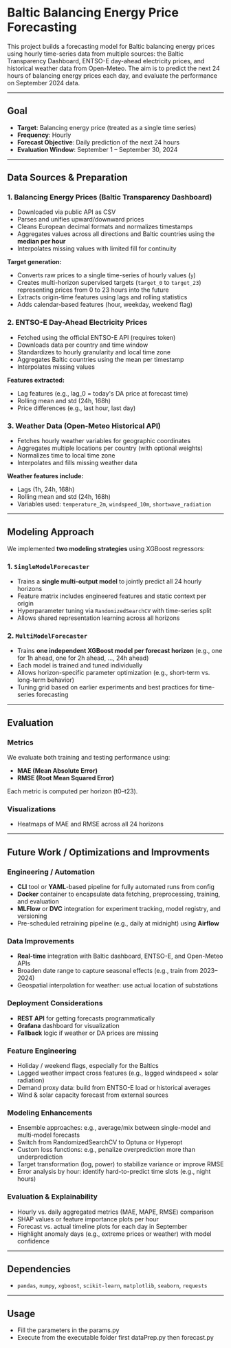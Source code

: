 # Baltic Balancing Energy Price Forecasting

This project builds a forecasting model for Baltic balancing energy prices using hourly time-series data from multiple sources: the Baltic Transparency Dashboard, ENTSO-E day-ahead electricity prices, and historical weather data from Open-Meteo. The aim is to predict the next 24 hours of balancing energy prices each day, and evaluate the performance on September 2024 data.

---

## Goal

* **Target**: Balancing energy price (treated as a single time series)
* **Frequency**: Hourly
* **Forecast Objective**: Daily prediction of the next 24 hours
* **Evaluation Window**: September 1 – September 30, 2024

---

## Data Sources & Preparation

### 1. **Balancing Energy Prices (Baltic Transparency Dashboard)**

* Downloaded via public API as CSV
* Parses and unifies upward/downward prices
* Cleans European decimal formats and normalizes timestamps
* Aggregates values across all directions and Baltic countries using the **median per hour**
* Interpolates missing values with limited fill for continuity

**Target generation:**

* Converts raw prices to a single time-series of hourly values (`y`)
* Creates multi-horizon supervised targets (`target_0` to `target_23`) representing prices from 0 to 23 hours into the future
* Extracts origin-time features using lags and rolling statistics
* Adds calendar-based features (hour, weekday, weekend flag)

### 2. **ENTSO-E Day-Ahead Electricity Prices**

* Fetched using the official ENTSO-E API (requires token)
* Downloads data per country and time window
* Standardizes to hourly granularity and local time zone
* Aggregates Baltic countries using the mean per timestamp
* Interpolates missing values

**Features extracted:**

* Lag features (e.g., lag_0 = today's DA price at forecast time)
* Rolling mean and std (24h, 168h)
* Price differences (e.g., last hour, last day)

### 3. **Weather Data (Open-Meteo Historical API)**

* Fetches hourly weather variables for geographic coordinates
* Aggregates multiple locations per country (with optional weights)
* Normalizes time to local time zone
* Interpolates and fills missing weather data

**Weather features include:**

* Lags (1h, 24h, 168h)
* Rolling mean and std (24h, 168h)
* Variables used: `temperature_2m`, `windspeed_10m`, `shortwave_radiation`

---

## Modeling Approach

We implemented **two modeling strategies** using XGBoost regressors:

### 1. `SingleModelForecaster`

* Trains a **single multi-output model** to jointly predict all 24 hourly horizons
* Feature matrix includes engineered features and static context per origin
* Hyperparameter tuning via `RandomizedSearchCV` with time-series split
* Allows shared representation learning across all horizons

### 2. `MultiModelForecaster`

* Trains **one independent XGBoost model per forecast horizon** (e.g., one for 1h ahead, one for 2h ahead, ..., 24h ahead)
* Each model is trained and tuned individually
* Allows horizon-specific parameter optimization (e.g., short-term vs. long-term behavior)
* Tuning grid based on earlier experiments and best practices for time-series forecasting

---

## Evaluation

### Metrics

We evaluate both training and testing performance using:

* **MAE (Mean Absolute Error)**
* **RMSE (Root Mean Squared Error)**

Each metric is computed per horizon (t0–t23).

### Visualizations

* Heatmaps of MAE and RMSE across all 24 horizons

---

##  Future Work / Optimizations and Improvments

### Engineering / Automation
* **CLI** tool or **YAML**-based pipeline for fully automated runs from config
* **Docker** container to encapsulate data fetching, preprocessing, training, and evaluation
* **MLFlow** or **DVC** integration for experiment tracking, model registry, and versioning
* Pre-scheduled retraining pipeline (e.g., daily at midnight) using **Airflow**

### Data Improvements
* **Real-time** integration with Baltic dashboard, ENTSO-E, and Open-Meteo APIs
* Broaden date range to capture seasonal effects (e.g., train from 2023–2024)
* Geospatial interpolation for weather: use actual location of substations

### Deployment Considerations
* **REST API** for getting forecasts programmatically
* **Grafana** dashboard for visualization
* **Fallback** logic if weather or DA prices are missing

### Feature Engineering
* Holiday / weekend flags, especially for the Baltics
* Lagged weather impact cross features (e.g., lagged windspeed × solar radiation)
* Demand proxy data: build from ENTSO-E load or historical averages
* Wind & solar capacity forecast from external sources

### Modeling Enhancements
* Ensemble approaches: e.g., average/mix between single-model and multi-model forecasts
* Switch from RandomizedSearchCV to Optuna or Hyperopt
* Custom loss functions: e.g., penalize overprediction more than underprediction
* Target transformation (log, power) to stabilize variance or improve RMSE
* Error analysis by hour: identify hard-to-predict time slots (e.g., night hours)

### Evaluation & Explainability
* Hourly vs. daily aggregated metrics (MAE, MAPE, RMSE) comparison
* SHAP values or feature importance plots per hour
* Forecast vs. actual timeline plots for each day in September
* Highlight anomaly days (e.g., extreme prices or weather) with model confidence


---

## Dependencies

* `pandas`, `numpy`, `xgboost`, `scikit-learn`, `matplotlib`, `seaborn`, `requests`


----

## Usage

* Fill the parameters in the params.py 
* Execute from the executable folder first dataPrep.py then forecast.py
